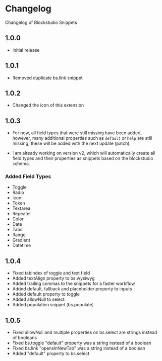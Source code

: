 # Changelog

Changelog of Blockstudio Snippets

## 1.0.0

- Initial release

## 1.0.1

- Removed duplicate bs.link snippet

## 1.0.2

- Changed the icon of this extension

## 1.0.3

- For now, all field types that were still missing have been added, however, many additional properties such as `default` or `help` are still missing, these will be added with the next update (patch).

- I am already working on version v2, which will automatically create all field types and their properties as snippets based on the blockstudio schema.

### Added Field Types

- Toggle
- Radio
- Icon
- Token
- Textarea
- Repeater
- Color
- Date
- Tabs
- Range
- Gradient
- Datetime

## 1.0.4

- Fixed tabindex of toggle and text field
- Added textAlign property to bs.wysiwyg
- Added trailing commas to the snippets for a faster workflow
- Added default, fallback and placeholder property to inputs
- Added default property to toggle
- Added allowNull to select
- Added population snippet (bs.populate)

## 1.0.5

- Fixed allowNull and multiple properties on bs.select are strings instead of booleans
- Fixed bs.toggle "default" property was a string instead of a boolean
- Fixed bs.link "opensInNewTab" was a string instead of a boolean
- Added "default" property to bs.select
